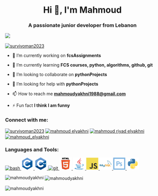 <h1 align="center">Hi 👋, I'm Mahmoud</h1>
<h3 align="center">A passionate junior developer from Lebanon</h3>

<p align="left"> <img src="https://courses.javacodegeeks.com/wp-content/uploads/2020/02/897338_093b_3-600x336.jpg" /> </p>


<p align="left"> <a href="https://twitter.com/survivoman2023" target="blank"><img src="https://img.shields.io/twitter/follow/survivoman2023?logo=twitter&style=for-the-badge" alt="survivoman2023" /></a> </p>

- 🔭 I’m currently working on **fcsAssignments**

- 🌱 I’m currently learning **FCS courses, python, algorithms, github, git**

- 👯 I’m looking to collaborate on **pythonProjects**

- 🤝 I’m looking for help with **pythonProjects**

- 📫 How to reach me **mahmoudyakhni1988@gmail.com**

- ⚡ Fun fact **I think I am funny**

<h3 align="left">Connect with me:</h3>
<p align="left">
<a href="https://twitter.com/survivoman2023" target="blank"><img align="center" src="https://raw.githubusercontent.com/rahuldkjain/github-profile-readme-generator/master/src/images/icons/Social/twitter.svg" alt="survivoman2023" height="30" width="40" /></a>
<a href="https://linkedin.com/in/mahmoud elyakhni" target="blank"><img align="center" src="https://raw.githubusercontent.com/rahuldkjain/github-profile-readme-generator/master/src/images/icons/Social/linked-in-alt.svg" alt="mahmoud elyakhni" height="30" width="40" /></a>
<a href="https://fb.com/mahmoud riyad elyakhni" target="blank"><img align="center" src="https://raw.githubusercontent.com/rahuldkjain/github-profile-readme-generator/master/src/images/icons/Social/facebook.svg" alt="mahmoud riyad elyakhni" height="30" width="40" /></a>
<a href="https://instagram.com/mahmoud_elyakhni" target="blank"><img align="center" src="https://raw.githubusercontent.com/rahuldkjain/github-profile-readme-generator/master/src/images/icons/Social/instagram.svg" alt="mahmoud_elyakhni" height="30" width="40" /></a>
</p>

<h3 align="left">Languages and Tools:</h3>
<p align="left"> <a href="https://www.gnu.org/software/bash/" target="_blank" rel="noreferrer"> <img src="https://www.vectorlogo.zone/logos/gnu_bash/gnu_bash-icon.svg" alt="bash" width="40" height="40"/> </a> <a href="https://www.cprogramming.com/" target="_blank" rel="noreferrer"> <img src="https://raw.githubusercontent.com/devicons/devicon/master/icons/c/c-original.svg" alt="c" width="40" height="40"/> </a> <a href="https://www.w3schools.com/cpp/" target="_blank" rel="noreferrer"> <img src="https://raw.githubusercontent.com/devicons/devicon/master/icons/cplusplus/cplusplus-original.svg" alt="cplusplus" width="40" height="40"/> </a> <a href="https://git-scm.com/" target="_blank" rel="noreferrer"> <img src="https://www.vectorlogo.zone/logos/git-scm/git-scm-icon.svg" alt="git" width="40" height="40"/> </a> <a href="https://www.w3.org/html/" target="_blank" rel="noreferrer"> <img src="https://raw.githubusercontent.com/devicons/devicon/master/icons/html5/html5-original-wordmark.svg" alt="html5" width="40" height="40"/> </a> <a href="https://www.java.com" target="_blank" rel="noreferrer"> <img src="https://raw.githubusercontent.com/devicons/devicon/master/icons/java/java-original.svg" alt="java" width="40" height="40"/> </a> <a href="https://developer.mozilla.org/en-US/docs/Web/JavaScript" target="_blank" rel="noreferrer"> <img src="https://raw.githubusercontent.com/devicons/devicon/master/icons/javascript/javascript-original.svg" alt="javascript" width="40" height="40"/> </a> <a href="https://www.mysql.com/" target="_blank" rel="noreferrer"> <img src="https://raw.githubusercontent.com/devicons/devicon/master/icons/mysql/mysql-original-wordmark.svg" alt="mysql" width="40" height="40"/> </a> <a href="https://www.photoshop.com/en" target="_blank" rel="noreferrer"> <img src="https://raw.githubusercontent.com/devicons/devicon/master/icons/photoshop/photoshop-line.svg" alt="photoshop" width="40" height="40"/> </a> <a href="https://www.python.org" target="_blank" rel="noreferrer"> <img src="https://raw.githubusercontent.com/devicons/devicon/master/icons/python/python-original.svg" alt="python" width="40" height="40"/> </a> </p>

<p><img align="left" src="https://github-readme-stats.vercel.app/api/top-langs?username=mahmoudyakhni&show_icons=true&locale=en&layout=compact" alt="mahmoudyakhni" /></p>

<p>&nbsp;<img align="center" src="https://github-readme-stats.vercel.app/api?username=mahmoudyakhni&show_icons=true&locale=en" alt="mahmoudyakhni" /></p>

<p><img align="center" src="https://github-readme-streak-stats.herokuapp.com/?user=mahmoudyakhni&" alt="mahmoudyakhni" /></p>

